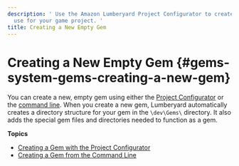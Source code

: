 ```yaml
---
description: ' Use the Amazon Lumberyard Project Configurator to create your own gem to
  use for your game project. '
title: Creating a New Empty Gem
---
```

# Creating a New Empty Gem {#gems-system-gems-creating-a-new-gem}

You can create a new, empty gem using either the [Project Configurator](/docs/userguide/gems/builtin/s-creating-a-new-gem-projconf.md) or the [command line](/docs/userguide/gems/builtin/s-creating-a-new-gem-cmdline.md)\. When you create a new gem, Lumberyard automatically creates a directory structure for your gem in the `\dev\Gems\` directory\. It also adds the special gem files and directories needed to function as a gem\.

**Topics**
+ [Creating a Gem with the Project Configurator](/docs/userguide/gems/builtin/s-creating-a-new-gem-projconf.md)
+ [Creating a Gem from the Command Line](/docs/userguide/gems/builtin/s-creating-a-new-gem-cmdline.md)
